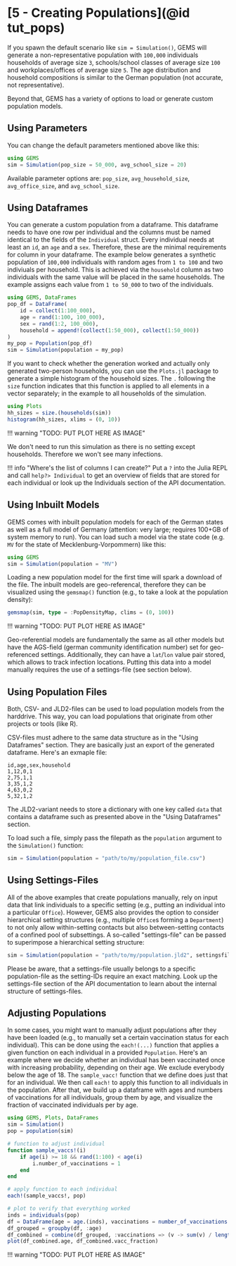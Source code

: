 # [5 - Creating Populations](@id tut_pops)

If you spawn the default scenario like `sim = Simulation()`, GEMS will generate a non-representative population with `100,000` individuals households of average size `3`, schools/school classes of average size `100` and workplaces/offices of average size `5`.
The age distribution and household compositions is similar to the German population (not accurate, not representative).

Beyond that, GEMS has a variety of options to load or generate custom population models.


## Using Parameters

You can change the default parameters mentioned above like this:

```julia
using GEMS
sim = Simulation(pop_size = 50_000, avg_school_size = 20)
```

Available parameter options are: `pop_size`, `avg_household_size`, `avg_office_size`, and `avg_school_size`.


## Using Dataframes

You can generate a custom population from a dataframe.
This dataframe needs to have one row per individual and the columns must be named identical to the fields of the `Individual` struct.
Every individual needs at least an `id`, an `age` and a `sex`.
Therefore, these are the minimal requirements for column in your dataframe.
The example below generates a synthetic population of `100,000` individuals with random ages from `1 to 100` and two indiviuals per household.
This is achieved via the `household` column as two individuals with the same value will be placed in the same households.
The example assigns each value from `1 to 50_000` to two of the individuals.

```julia
using GEMS, DataFrames
pop_df = DataFrame(
    id = collect(1:100_000),
    age = rand(1:100, 100_000),
    sex = rand(1:2, 100_000),
    household = append!(collect(1:50_000), collect(1:50_000))
)
my_pop = Population(pop_df)
sim = Simulation(population = my_pop)
```

If you want to check whether the generation worked and actually only generated two-person households, you can use the `Plots.jl` package to generate a simple histogram of the household sizes.
The `.` following the `size` function indicates that this function is applied to all elements in a vector separately; in the example to all households of the simulation.

```julia
using Plots
hh_sizes = size.(households(sim))
histogram(hh_sizes, xlims = (0, 10))
```

!!! warning "TODO: PUT PLOT HERE AS IMAGE"

We don't need to run this simulation as there is no setting except households.
Therefore we won't see many infections.

!!! info "Where's the list of columns I can create?"
    Put a `?` into the Julia REPL and call `help?> Individual` to get an overview of fields that are stored for each individual or look up the Individuals section of the API documentation.


## Using Inbuilt Models

GEMS comes with inbuilt population models for each of the German states as well as a full model of Germany (attention: very large; requires 100+GB of system memory to run).
You can load such a model via the state code (e.g. `MV` for the state of Mecklenburg-Vorpommern) like this:

```julia
using GEMS
sim = Simulation(population = "MV")
```

Loading a new population model for the first time will spark a download of the file.
The inbuilt models are geo-referencal, therefore they can be visualized using the `gemsmap()` function (e.g., to take a look at the population density):

```julia
gemsmap(sim, type = :PopDensityMap, clims = (0, 100))
```

!!! warning "TODO: PUT PLOT HERE AS IMAGE"

Geo-referential models are fundamentally the same as all other models but have the AGS-field (german community identification number) set for geo-referenced settings.
Additionally, they can have a `lat`/`lon` value pair stored, which allows to track infection locations.
Putting this data into a model manually requires the use of a settings-file (see section below).

## Using Population Files

Both, CSV- and JLD2-files can be used to load population models from the harddrive.
This way, you can load populations that originate from other projects or tools (like R).

CSV-files must adhere to the same data structure as in the "Using Dataframes" section.
They are basically just an export of the generated dataframe.
Here's an exmaple file:

```csv
id,age,sex,household
1,12,0,1
2,75,1,1
3,35,1,2
4,63,0,2
5,32,1,2
```

The JLD2-variant needs to store a dictionary with one key called `data` that contains a dataframe such as presented above in the "Using Dataframes" section.

To load such a file, simply pass the filepath as the `population` argument to the `Simulation()` function:

```julia
sim = Simulation(population = "path/to/my/population_file.csv")
```

## Using Settings-Files

All of the above examples that create populations manually, rely on input data that link individuals to a specific setting (e.g., putting an individual into a particular `Office`).
However, GEMS also provides the option to consider hierarchical setting structures (e.g., multiple `Office`s forming a `Department`) to not only allow within-setting contacts but also between-setting contacts of a confined pool of subsettings.
A so-called "settings-file" can be passed to superimpose a hierarchical setting structure:

```julia
sim = Simulation(population = "path/to/my/population.jld2", settingsfile = "path/to/my/settings.jld2")
```

Please be aware, that a settings-file usually belongs to a specific population-file as the setting-IDs require an exact matching.
Look up the settings-file section of the API documentation to learn about the internal structure of settings-files.


## Adjusting Populations

In some cases, you might want to manually adjust populations after they have been loaded (e.g., to manually set a certain vaccination status for each individual).
This can be done using the `each!(...)` function that applies a given function on each individual in a provided `Population`.
Here's an example where we decide whether an individual has been vaccinated once with increasing probability, depending on their age.
We exclude everybody below the age of 18.
The `sample_vacc!` function that we define does just that for an individual. We then call `each!` to apply this function to all individuals in the population.
After that, we build up a dataframe with ages and numbers of vaccinations for all individuals, group them by age, and visualize the fraction of vaccinated individuals per by age.

```julia
using GEMS, Plots, DataFrames
sim = Simulation()
pop = population(sim)

# function to adjust individual
function sample_vaccs!(i)
    if age(i) >= 18 && rand(1:100) < age(i)
        i.number_of_vaccinations = 1
    end
end

# apply function to each individual
each!(sample_vaccs!, pop)

# plot to verify that everything worked
inds = individuals(pop)
df = DataFrame(age = age.(inds), vaccinations = number_of_vaccinations.(inds))
df_grouped = groupby(df, :age)
df_combined = combine(df_grouped, :vaccinations => (v -> sum(v) / length(v)) => :vacc_fraction)
plot(df_combined.age, df_combined.vacc_fraction)
```

!!! warning "TODO: PUT PLOT HERE AS IMAGE"